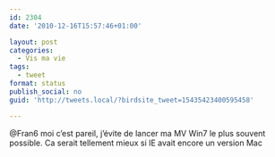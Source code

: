 ```yaml
---
id: 2304
date: '2010-12-16T15:57:46+01:00'

layout: post
categories:
  - Vis ma vie
tags:
  - tweet
format: status
publish_social: no
guid: 'http://tweets.local/?birdsite_tweet=15435423400595458'

---
```


@Fran6 moi c’est pareil, j’évite de lancer ma MV Win7 le plus souvent possible. Ca serait tellement mieux si IE avait encore un version Mac